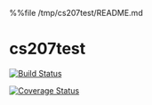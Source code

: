 
%%file /tmp/cs207test/README.md

# cs207test

[![Build Status](https://travis-ci.org/tperol/cs207test/badge.svg?branch=master)](https://travis-ci.org/tperol/cs207test?branch=master)

[![Coverage Status](https://coveralls.io/repos/github/tperol/cs207test/badge.svg?branch=master)](https://coveralls.io/github/tperol/cs207test?branch=master)